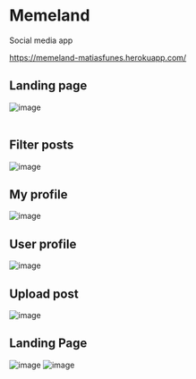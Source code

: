 # Memeland
Social media app

https://memeland-matiasfunes.herokuapp.com/

## Landing page
![image](https://user-images.githubusercontent.com/66705822/102547455-06e7e700-4098-11eb-996f-3abd43aa62bd.png)
<br></br>

## Filter posts
![image](https://user-images.githubusercontent.com/66705822/102545204-b28f3800-4094-11eb-91dd-91458344d024.png)

## My profile
![image](https://user-images.githubusercontent.com/66705822/102547360-d99b3900-4097-11eb-8683-1dc5a65283c8.png)

## User profile
![image](https://user-images.githubusercontent.com/66705822/102547901-a2795780-4098-11eb-8f13-94e015440c7a.png)

## Upload post
![image](https://user-images.githubusercontent.com/66705822/102546521-8674b680-4096-11eb-94d5-a33131376118.png)

## Landing Page
![image](https://user-images.githubusercontent.com/66705822/102526826-02f99c00-407b-11eb-8e0d-18448abe7f1a.png)
![image](https://user-images.githubusercontent.com/66705822/102526953-2fadb380-407b-11eb-8fdf-31461733fe6f.png)

